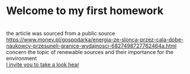 # Welcome to my first homework
<br>the article was sourced from a public source
<br>https://www.money.pl/gospodarka/energia-ze-slonca-przez-cala-dobe-naukowcy-przesuneli-granice-wydajnosci-6827498727762464a.html
<br>concern the topic of renewable sources and their importance for the environment
<br><a rel="noreferrer noopener" target="_blank" href="https://parvinaodinaeva.github.io/homepage_2/" title="Źródło">I invite you to take a look hear</a>
